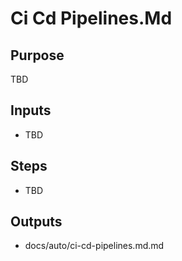 # Ci Cd Pipelines.Md

## Purpose

TBD

## Inputs

- TBD

## Steps

- TBD

## Outputs

- docs/auto/ci-cd-pipelines.md.md
